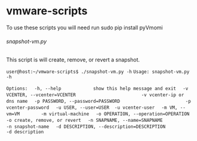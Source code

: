 # vmware-scripts
To use these scripts you will need run sudo pip install pyVmomi
###### snapshot-vm.py
This script is will create, remove, or revert a snapshot.


``user@host:~/vmware-scripts$ ./snapshot-vm.py -h``
``Usage: snapshot-vm.py -h``

``Options:``
``  -h, --help            show this help message and exit``
``  -v VCENTER, --vcenter=VCENTER``
``                        -v vcenter-ip or dns name``
``  -p PASSWORD, --password=PASSWORD``
``                        -p vcenter-password``
``  -u USER, --user=USER  -u vcenter-user``
``  -m VM, --vm=VM        -m virtual-machine``
``  -o OPERATION, --operation=OPERATION``
``                        -o create, remove, or revert``
``  -n SNAPNAME, --name=SNAPNAME``
``                        -n snapshot-name``
``  -d DESCRIPTION, --description=DESCRIPTION``
``                        -d description``

